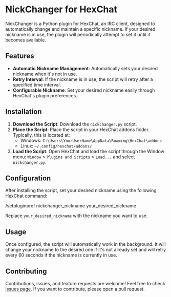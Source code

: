 # NickChanger for HexChat

NickChanger is a Python plugin for HexChat, an IRC client, designed to automatically change and maintain a specific nickname. If your desired nickname is in use, the plugin will periodically attempt to set it until it becomes available.

## Features

- **Automatic Nickname Management**: Automatically sets your desired nickname when it's not in use.
- **Retry Interval**: If the nickname is in use, the script will retry after a specified time interval.
- **Configurable Nickname**: Set your desired nickname easily through HexChat's plugin preferences.

## Installation

1. **Download the Script**: Download the `nickchanger.py` script.
2. **Place the Script**: Place the script in your HexChat addons folder. Typically, this is located at:
   - Windows: `C:\Users\YourUserName\AppData\Roaming\HexChat\addons`
   - Linux: `~/.config/hexchat/addons/`
3. **Load the Script**: Open HexChat and load the script through the Window menu: `Window` > `Plugins and Scripts` > `Load...` and select `nickchanger.py`.

## Configuration

After installing the script, set your desired nickname using the following HexChat command:

/setpluginpref nickchanger_nickname your_desired_nickname

Replace `your_desired_nickname` with the nickname you want to use.

## Usage

Once configured, the script will automatically work in the background. It will change your nickname to the desired one if it's not already set and will retry every 60 seconds if the nickname is currently in use.

## Contributing

Contributions, issues, and feature requests are welcome! Feel free to check [issues page](your-github-repository-issues-link). If you want to contribute, please open a pull request.


